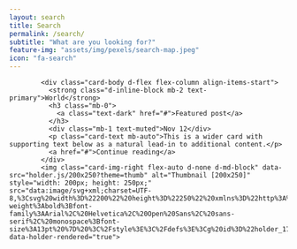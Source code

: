 ```yaml
---
layout: search
title: Search
permalink: /search/
subtitle: "What are you looking for?"
feature-img: "assets/img/pexels/search-map.jpeg"
icon: "fa-search"
---
```


            <div class="card-body d-flex flex-column align-items-start">
              <strong class="d-inline-block mb-2 text-primary">World</strong>
              <h3 class="mb-0">
                <a class="text-dark" href="#">Featured post</a>
              </h3>
              <div class="mb-1 text-muted">Nov 12</div>
              <p class="card-text mb-auto">This is a wider card with supporting text below as a natural lead-in to additional content.</p>
              <a href="#">Continue reading</a>
            </div>
            <img class="card-img-right flex-auto d-none d-md-block" data-src="holder.js/200x250?theme=thumb" alt="Thumbnail [200x250]" style="width: 200px; height: 250px;" src="data:image/svg+xml;charset=UTF-8,%3Csvg%20width%3D%22200%22%20height%3D%22250%22%20xmlns%3D%22http%3A%2F%2Fwww.w3.org%2F2000%2Fsvg%22%20viewBox%3D%220%200%20200%20250%22%20preserveAspectRatio%3D%22none%22%3E%3Cdefs%3E%3Cstyle%20type%3D%22text%2Fcss%22%3E%23holder_172be815b28%20text%20%7B%20fill%3A%23eceeef%3Bfont-weight%3Abold%3Bfont-family%3AArial%2C%20Helvetica%2C%20Open%20Sans%2C%20sans-serif%2C%20monospace%3Bfont-size%3A13pt%20%7D%20%3C%2Fstyle%3E%3C%2Fdefs%3E%3Cg%20id%3D%22holder_172be815b28%22%3E%3Crect%20width%3D%22200%22%20height%3D%22250%22%20fill%3D%22%2355595c%22%3E%3C%2Frect%3E%3Cg%3E%3Ctext%20x%3D%2256.20833206176758%22%20y%3D%22131%22%3EThumbnail%3C%2Ftext%3E%3C%2Fg%3E%3C%2Fg%3E%3C%2Fsvg%3E" data-holder-rendered="true">

